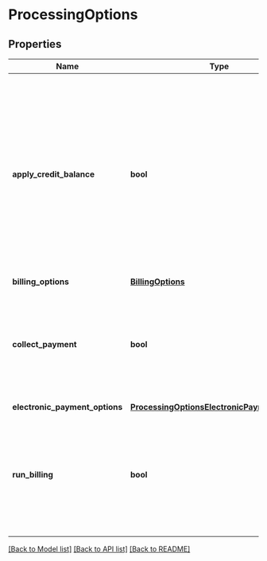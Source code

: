 # ProcessingOptions

## Properties
Name | Type | Description | Notes
------------ | ------------- | ------------- | -------------
**apply_credit_balance** | **bool** | Indicates if any credit balance on a customer&#39;s account is automatically applied to invoices. If no value is specified then this field defaults to false. This feature is not available if you have enabled the Invoice Settlement feature. | [optional] 
**billing_options** | [**BillingOptions**](BillingOptions.md) |  | [optional] 
**collect_payment** | **bool** | Indicates if the current request needs to collect payments. This value can not be &#39;true&#39; when &#39;runBilling&#39; flag is &#39;false&#39;. | [optional] 
**electronic_payment_options** | [**ProcessingOptionsElectronicPaymentOptions**](ProcessingOptionsElectronicPaymentOptions.md) |  | [optional] 
**run_billing** | **bool** | Indicates if the current request needs to generate an invoice. The invoice will be generated against all subscriptions included in this order. | [optional] 

[[Back to Model list]](../README.md#documentation-for-models) [[Back to API list]](../README.md#documentation-for-api-endpoints) [[Back to README]](../README.md)


